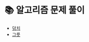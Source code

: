 # 📚 알고리즘 문제 풀이
- [덩치](https://github.com/devhaute/SwiftAlgorithm/tree/main/BodyType_2021.10.20)
- [그릇](https://github.com/devhaute/SwiftAlgorithm/tree/main/Bowl_2021.10.21)

